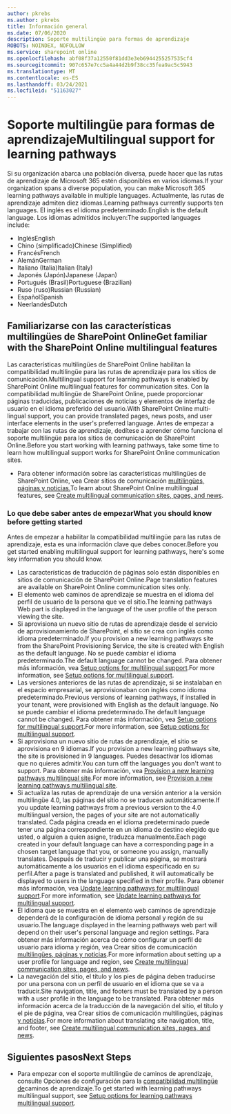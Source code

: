 ```yaml
---
author: pkrebs
ms.author: pkrebs
title: Información general
ms.date: 07/06/2020
description: Soporte multilingüe para formas de aprendizaje
ROBOTS: NOINDEX, NOFOLLOW
ms.service: sharepoint online
ms.openlocfilehash: abf08f37a12550f81dd3e3eb6944255257535cf4
ms.sourcegitcommit: 907c657e7cc5a4a44d2b9f38cc35fea9ac5c5943
ms.translationtype: MT
ms.contentlocale: es-ES
ms.lasthandoff: 03/24/2021
ms.locfileid: "51163027"
---
```

# <a name="multilingual-support-for-learning-pathways"></a><span data-ttu-id="561d9-103">Soporte multilingüe para formas de aprendizaje</span><span class="sxs-lookup"><span data-stu-id="561d9-103">Multilingual support for learning pathways</span></span>

<span data-ttu-id="561d9-104">Si su organización abarca una población diversa, puede hacer que las rutas de aprendizaje de Microsoft 365 estén disponibles en varios idiomas.</span><span class="sxs-lookup"><span data-stu-id="561d9-104">If your organization spans a diverse population, you can make Microsoft 365 learning pathways available in multiple languages.</span></span> <span data-ttu-id="561d9-105">Actualmente, las rutas de aprendizaje admiten diez idiomas.</span><span class="sxs-lookup"><span data-stu-id="561d9-105">Learning pathways currently supports ten languages.</span></span> <span data-ttu-id="561d9-106">El inglés es el idioma predeterminado.</span><span class="sxs-lookup"><span data-stu-id="561d9-106">English is the default language.</span></span> <span data-ttu-id="561d9-107">Los idiomas admitidos incluyen:</span><span class="sxs-lookup"><span data-stu-id="561d9-107">The supported languages include:</span></span>   

- <span data-ttu-id="561d9-108">Inglés</span><span class="sxs-lookup"><span data-stu-id="561d9-108">English</span></span>    
- <span data-ttu-id="561d9-109">Chino (simplificado)</span><span class="sxs-lookup"><span data-stu-id="561d9-109">Chinese (Simplified)</span></span>
- <span data-ttu-id="561d9-110">Francés</span><span class="sxs-lookup"><span data-stu-id="561d9-110">French</span></span>
- <span data-ttu-id="561d9-111">Alemán</span><span class="sxs-lookup"><span data-stu-id="561d9-111">German</span></span>
- <span data-ttu-id="561d9-112">Italiano (Italia)</span><span class="sxs-lookup"><span data-stu-id="561d9-112">Italian (Italy)</span></span>
- <span data-ttu-id="561d9-113">Japonés (Japón)</span><span class="sxs-lookup"><span data-stu-id="561d9-113">Japanese (Japan)</span></span>
- <span data-ttu-id="561d9-114">Portugués (Brasil)</span><span class="sxs-lookup"><span data-stu-id="561d9-114">Portuguese (Brazilian)</span></span>
- <span data-ttu-id="561d9-115">Ruso (ruso)</span><span class="sxs-lookup"><span data-stu-id="561d9-115">Russian (Russian)</span></span>
- <span data-ttu-id="561d9-116">Español</span><span class="sxs-lookup"><span data-stu-id="561d9-116">Spanish</span></span>
- <span data-ttu-id="561d9-117">Neerlandés</span><span class="sxs-lookup"><span data-stu-id="561d9-117">Dutch</span></span>

## <a name="get-familiar-with-the-sharepoint-online-multilingual-features"></a><span data-ttu-id="561d9-118">Familiarizarse con las características multilingües de SharePoint Online</span><span class="sxs-lookup"><span data-stu-id="561d9-118">Get familiar with the SharePoint Online multilingual features</span></span>
<span data-ttu-id="561d9-119">Las características multilingües de SharePoint Online habilitan la compatibilidad multilingüe para las rutas de aprendizaje para los sitios de comunicación.</span><span class="sxs-lookup"><span data-stu-id="561d9-119">Multilingual support for learning pathways is enabled by SharePoint Online multilingual features for communication sites.</span></span>
<span data-ttu-id="561d9-120">Con la compatibilidad multilingüe de SharePoint Online, puede proporcionar páginas traducidas, publicaciones de noticias y elementos de interfaz de usuario en el idioma preferido del usuario.</span><span class="sxs-lookup"><span data-stu-id="561d9-120">With SharePoint Online multi-lingual support, you can provide translated pages, news posts, and user interface elements in the user's preferred language.</span></span> <span data-ttu-id="561d9-121">Antes de empezar a trabajar con las rutas de aprendizaje, dedítese a aprender cómo funciona el soporte multilingüe para los sitios de comunicación de SharePoint Online.</span><span class="sxs-lookup"><span data-stu-id="561d9-121">Before you start working with learning pathways, take some time to learn how multilingual support works for SharePoint Online communication sites.</span></span> 
- <span data-ttu-id="561d9-122">Para obtener información sobre las características multilingües de SharePoint Online, vea Crear sitios de comunicación [multilingües, páginas y noticias.](https://support.office.com/article/2bb7d610-5453-41c6-a0e8-6f40b3ed750c)</span><span class="sxs-lookup"><span data-stu-id="561d9-122">To learn about SharePoint Online multilingual features, see [Create multilingual communication sites, pages, and news](https://support.office.com/article/2bb7d610-5453-41c6-a0e8-6f40b3ed750c).</span></span> 

### <a name="what-you-should-know-before-getting-started"></a><span data-ttu-id="561d9-123">Lo que debe saber antes de empezar</span><span class="sxs-lookup"><span data-stu-id="561d9-123">What you should know before getting started</span></span> 
<span data-ttu-id="561d9-124">Antes de empezar a habilitar la compatibilidad multilingüe para las rutas de aprendizaje, esta es una información clave que debes conocer.</span><span class="sxs-lookup"><span data-stu-id="561d9-124">Before you get started enabling multilingual support for learning pathways, here's some key information you should know.</span></span> 

- <span data-ttu-id="561d9-125">Las características de traducción de páginas solo están disponibles en sitios de comunicación de SharePoint Online.</span><span class="sxs-lookup"><span data-stu-id="561d9-125">Page translation features are available on SharePoint Online communication sites only.</span></span>
- <span data-ttu-id="561d9-126">El elemento web caminos de aprendizaje se muestra en el idioma del perfil de usuario de la persona que ve el sitio.</span><span class="sxs-lookup"><span data-stu-id="561d9-126">The learning pathways Web part is displayed in the language of the user profile of the person viewing the site.</span></span>   
- <span data-ttu-id="561d9-127">Si aprovisiona un nuevo sitio de rutas de aprendizaje desde el servicio de aprovisionamiento de SharePoint, el sitio se crea con inglés como idioma predeterminado.</span><span class="sxs-lookup"><span data-stu-id="561d9-127">If you provision a new learning pathways site from the SharePoint Provisioning Service, the site is created with English as the default language.</span></span> <span data-ttu-id="561d9-128">No se puede cambiar el idioma predeterminado.</span><span class="sxs-lookup"><span data-stu-id="561d9-128">The default language cannot be changed.</span></span> <span data-ttu-id="561d9-129">Para obtener más información, vea [Setup options for multilingual support](./custom_setupoptions_ml.md).</span><span class="sxs-lookup"><span data-stu-id="561d9-129">For more information, see [Setup options for multilingual support](./custom_setupoptions_ml.md).</span></span>
- <span data-ttu-id="561d9-130">Las versiones anteriores de las rutas de aprendizaje, si se instalaban en el espacio empresarial, se aprovisionaban con inglés como idioma predeterminado.</span><span class="sxs-lookup"><span data-stu-id="561d9-130">Previous versions of learning pathways, if installed in your tenant, were provisioned with English as the default language.</span></span> <span data-ttu-id="561d9-131">No se puede cambiar el idioma predeterminado.</span><span class="sxs-lookup"><span data-stu-id="561d9-131">The default language cannot be changed.</span></span> <span data-ttu-id="561d9-132">Para obtener más información, vea [Setup options for multilingual support](./custom_setupoptions_ml.md).</span><span class="sxs-lookup"><span data-stu-id="561d9-132">For more information, see [Setup options for multilingual support](./custom_setupoptions_ml.md).</span></span>
- <span data-ttu-id="561d9-133">Si aprovisiona un nuevo sitio de rutas de aprendizaje, el sitio se aprovisiona en 9 idiomas.</span><span class="sxs-lookup"><span data-stu-id="561d9-133">If you provision a new learning pathways site, the site is provisioned in 9 languages.</span></span> <span data-ttu-id="561d9-134">Puedes desactivar los idiomas que no quieres admitir.</span><span class="sxs-lookup"><span data-stu-id="561d9-134">You can turn off the languages you don't want to support.</span></span> <span data-ttu-id="561d9-135">Para obtener más información, vea [Provision a new learning pathways multilingual site](./custom_provision_ml.md).</span><span class="sxs-lookup"><span data-stu-id="561d9-135">For more information, see [Provision a new learning pathways multilingual site](./custom_provision_ml.md).</span></span>  
- <span data-ttu-id="561d9-136">Si actualiza las rutas de aprendizaje de una versión anterior a la versión multilingüe 4.0, las páginas del sitio no se traducen automáticamente.</span><span class="sxs-lookup"><span data-stu-id="561d9-136">If you update learning pathways from a previous version to the 4.0 multilingual version, the pages of your site are not automatically translated.</span></span> <span data-ttu-id="561d9-137">Cada página creada en el idioma predeterminado puede tener una página correspondiente en un idioma de destino elegido que usted, o alguien a quien asigne, traduzca manualmente.</span><span class="sxs-lookup"><span data-stu-id="561d9-137">Each page created in your default language can have a corresponding page in a chosen target language that you, or someone you assign, manually translates.</span></span> <span data-ttu-id="561d9-138">Después de traducir y publicar una página, se mostrará automáticamente a los usuarios en el idioma especificado en su perfil.</span><span class="sxs-lookup"><span data-stu-id="561d9-138">After a page is translated and published, it will automatically be displayed to users in the language specified in their profile.</span></span> <span data-ttu-id="561d9-139">Para obtener más información, vea [Update learning pathways for multilingual support](./custom_update_ml.md).</span><span class="sxs-lookup"><span data-stu-id="561d9-139">For more information, see [Update learning pathways for multilingual support](./custom_update_ml.md).</span></span> 
- <span data-ttu-id="561d9-140">El idioma que se muestra en el elemento web caminos de aprendizaje dependerá de la configuración de idioma personal y región de su usuario.</span><span class="sxs-lookup"><span data-stu-id="561d9-140">The language displayed in the learning pathways web part will depend on their user's personal language and region settings.</span></span> <span data-ttu-id="561d9-141">Para obtener más información acerca de cómo configurar un perfil de usuario para idioma y región, vea Crear sitios de comunicación [multilingües, páginas y noticias](https://support.office.com/article/2bb7d610-5453-41c6-a0e8-6f40b3ed750c).</span><span class="sxs-lookup"><span data-stu-id="561d9-141">For more information about setting up a user profile for language and region, see [Create multilingual communication sites, pages, and news](https://support.office.com/article/2bb7d610-5453-41c6-a0e8-6f40b3ed750c).</span></span> 
- <span data-ttu-id="561d9-142">La navegación del sitio, el título y los pies de página deben traducirse por una persona con un perfil de usuario en el idioma que se va a traducir.</span><span class="sxs-lookup"><span data-stu-id="561d9-142">Site navigation, title, and footers must be translated by a person with a user profile in the language to be translated.</span></span> <span data-ttu-id="561d9-143">Para obtener más información acerca de la traducción de la navegación del sitio, el título y el pie de página, vea Crear sitios de comunicación multilingües, páginas [y noticias](https://support.office.com/article/2bb7d610-5453-41c6-a0e8-6f40b3ed750c).</span><span class="sxs-lookup"><span data-stu-id="561d9-143">For more information about translating site navigation, title, and footer, see [Create multilingual communication sites, pages, and news](https://support.office.com/article/2bb7d610-5453-41c6-a0e8-6f40b3ed750c).</span></span>

## <a name="next-steps"></a><span data-ttu-id="561d9-144">Siguientes pasos</span><span class="sxs-lookup"><span data-stu-id="561d9-144">Next Steps</span></span>
- <span data-ttu-id="561d9-145">Para empezar con el soporte multilingüe de caminos de aprendizaje, consulte Opciones de configuración para la [compatibilidad multilingüe de](./custom_setupoptions_ml.md)caminos de aprendizaje.</span><span class="sxs-lookup"><span data-stu-id="561d9-145">To get started with learning pathways multilingual support, see [Setup options for learning pathways multilingual support](./custom_setupoptions_ml.md).</span></span>